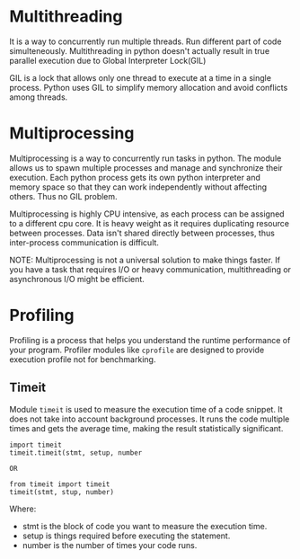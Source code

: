 # Multithreading

It is a way to concurrently run multiple threads. Run different part of code simulteneously.
Multithreading in python doesn't actually result in true parallel execution due to Global
Interpreter Lock(GIL)

GIL is a lock that allows only one thread to execute at a time in a single process. Python uses
GIL to simplify memory allocation and avoid conflicts among threads.

# Multiprocessing

Multiprocessing is a way to concurrently run tasks in python. The module allows us to spawn
multiple processes and manage and synchronize their execution. Each python process gets its own
python interpreter and memory space so that they can work independently without affecting others.
Thus no GIL problem.

Multiprocessing is highly CPU intensive, as each process can be assigned to a different cpu core.
It is heavy weight as it requires duplicating resource between processes. Data isn't shared
directly between processes, thus inter-process communication is difficult.

NOTE: Multiprocessing is not a universal solution to make things faster. If you have a task that
requires I/O or heavy communication, multithreading or asynchronous I/O might be efficient.

# Profiling

Profiling is a process that helps you understand the runtime performance of your program.
Profiler modules like `cprofile` are designed to provide execution profile not for benchmarking.

## Timeit

Module `timeit` is used to measure the execution time of a code snippet. It does not take into
account background processes. It runs the code multiple times and gets the average time, making the
result statistically significant.

````
import timeit
timeit.timeit(stmt, setup, number

OR

from timeit import timeit
timeit(stmt, stup, number)
````

Where:

- stmt is the block of code you want to measure the execution time.
- setup is things required before executing the statement.
- number is the number of times your code runs. 